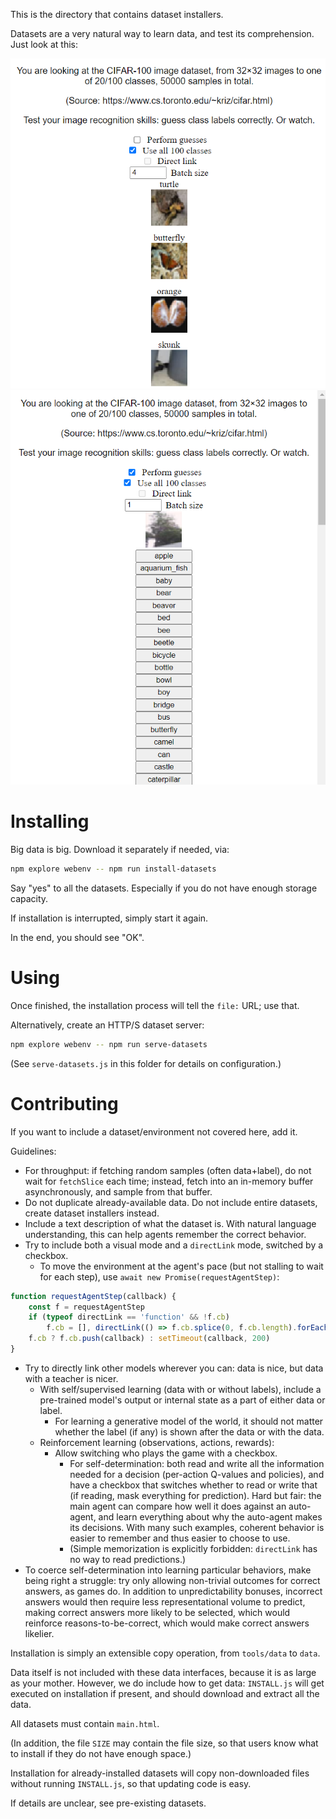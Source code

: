 This is the directory that contains dataset installers.

Datasets are a very natural way to learn data, and test its comprehension. Just look at this:

<p style="text-align:center">
    <img src="cifar100.png">
    <img src="cifar100-test.png">
</p>

# Installing

Big data is big. Download it separately if needed, via:

```bash
npm explore webenv -- npm run install-datasets
```

Say "yes" to all the datasets. Especially if you do not have enough storage capacity.

If installation is interrupted, simply start it again.

In the end, you should see "OK".

# Using

Once finished, the installation process will tell the `file:` URL; use that.

Alternatively, create an HTTP/S dataset server:

```bash
npm explore webenv -- npm run serve-datasets
```

(See `serve-datasets.js` in this folder for details on configuration.)

# Contributing

If you want to include a dataset/environment not covered here, add it.

Guidelines:
- For throughput: if fetching random samples (often data+label), do not wait for `fetchSlice` each time; instead, fetch into an in-memory buffer asynchronously, and sample from that buffer.
- Do not duplicate already-available data. Do not include entire datasets, create dataset installers instead.
- Include a text description of what the dataset is. With natural language understanding, this can help agents remember the correct behavior.
- Try to include both a visual mode and a `directLink` mode, switched by a checkbox.
    - To move the environment at the agent's pace (but not stalling to wait for each step), use `await new Promise(requestAgentStep)`:
```js
function requestAgentStep(callback) {
    const f = requestAgentStep
    if (typeof directLink == 'function' && !f.cb)
        f.cb = [], directLink(() => f.cb.splice(0, f.cb.length).forEach(f => f()) || true)
    f.cb ? f.cb.push(callback) : setTimeout(callback, 200)
}
```
- Try to directly link other models wherever you can: data is nice, but data with a teacher is nicer.
    - With self/supervised learning (data with or without labels), include a pre-trained model's output or internal state as a part of either data or label.
        - For learning a generative model of the world, it should not matter whether the label (if any) is shown after the data or with the data.
    - Reinforcement learning (observations, actions, rewards):
        - Allow switching who plays the game with a checkbox.
            - For self-determination: both read and write all the information needed for a decision (per-action Q-values and policies), and have a checkbox that switches whether to read or write that (if reading, mask everything for prediction). Hard but fair: the main agent can compare how well it does against an auto-agent, and learn everything about why the auto-agent makes its decisions. With many such examples, coherent behavior is easier to remember and thus easier to choose to use.
            - (Simple memorization is explicitly forbidden: `directLink` has no way to read predictions.)
- To coerce self-determination into learning particular behaviors, make being right a struggle: try only allowing non-trivial outcomes for correct answers, as games do. In addition to unpredictability bonuses, incorrect answers would then require less representational volume to predict, making correct answers more likely to be selected, which would reinforce reasons-to-be-correct, which would make correct answers likelier.

Installation is simply an extensible copy operation, from `tools/data` to `data`.

Data itself is not included with these data interfaces, because it is as large as your mother. However, we do include how to get data: `INSTALL.js` will get executed on installation if present, and should download and extract all the data.

All datasets must contain `main.html`.

(In addition, the file `SIZE` may contain the file size, so that users know what to install if they do not have enough space.)

Installation for already-installed datasets will copy non-downloaded files without running `INSTALL.js`, so that updating code is easy.

If details are unclear, see pre-existing datasets.